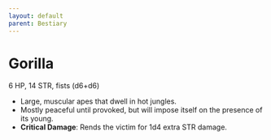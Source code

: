 ```yaml
---
layout: default
parent: Bestiary
---
```


# Gorilla

6 HP, 14 STR, fists (d6+d6)

- Large, muscular apes that dwell in hot jungles.
- Mostly peaceful until provoked, but will impose itself on the presence of its young.
- **Critical Damage**: Rends the victim for 1d4 extra STR damage.

